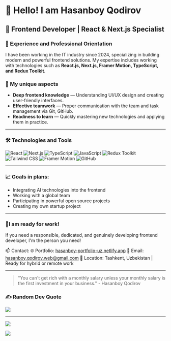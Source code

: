 # 👋 Hello! I am Hasanboy Qodirov

## 🎯 Frontend Developer | React & Next.js Specialist

### 💼 Experience and Professional Orientation
I have been working in the IT industry since 2024, specializing in building modern and powerful frontend solutions.
My expertise includes working with technologies such as **React.js, Next.js, Framer Motion, TypeScript, and Redux Toolkit**.


### 🧠 My unique aspects

- **Deep frontend knowledge** — Understanding UI/UX design and creating user-friendly interfaces.
- **Effective teamwork** — Proper communication with the team and task management via Git, GitHub.
- **Readiness to learn** — Quickly mastering new technologies and applying them in practice.

---

### 🛠️ Technologies and Tools

![React](https://img.shields.io/badge/-React-61DAFB?logo=react&logoColor=white&style=for-the-badge)
![Next.js](https://img.shields.io/badge/-Next.js-000000?logo=nextdotjs&logoColor=white&style=for-the-badge)
![TypeScript](https://img.shields.io/badge/-TypeScript-3178C6?logo=typescript&logoColor=white&style=for-the-badge)
![JavaScript](https://img.shields.io/badge/javascript-%23323330.svg?style=for-the-badge&logo=javascript&logoColor=%23F7DF1E)
![Redux Toolkit](https://img.shields.io/badge/-Redux--Toolkit-764ABC?logo=redux&logoColor=white&style=for-the-badge)
![Tailwind CSS](https://img.shields.io/badge/-TailwindCSS-38B2AC?logo=tailwind-css&logoColor=white&style=for-the-badge)
![Framer Motion](https://img.shields.io/badge/-Framer--Motion-EF0093?logo=framer&logoColor=white&style=for-the-badge)
![GitHub](https://img.shields.io/badge/-GitHub-181717?logo=github&logoColor=white&style=for-the-badge)

---

### 📈 Goals in plans:

- Integrating AI technologies into the frontend
- Working with a global team
- Participating in powerful open source projects
- Creating my own startup project

---

### 🤝I am ready for work!

If you need a responsible, dedicated, and genuinely developing frontend developer, I'm the person you need!

📫 Contact:
🌐 Portfolio: [hasanboy-portfolio-uz.netlify.app](https://hasanboy-portfolio-uz.netlify.app)
📧 Email: hasanboy.qodirov.web@gmail.com
📍 Location: Tashkent, Uzbekistan | Ready for hybrid or remote work

---

> "You can't get rich with a monthly salary unless your monthly salary is the first investment in your business." - Hasanboy Qodirov

### ✍️ Random Dev Quote

![](https://quotes-github-readme.vercel.app/api?type=horizontal&theme=radical)

---

[![](https://visitcount.itsvg.in/api?id=hasanboy-portfolio-uz&label=Portfolio%20Views&icon=5&pretty=false)](https://hasanboy-portfolio-uz.netlify.app)

![](https://komarev.com/ghpvc/?username=hasanboy-portfolio-uz&color=blue)

<!-- Proudly created with GPRM ( https://gprm.itsvg.in ) -->
